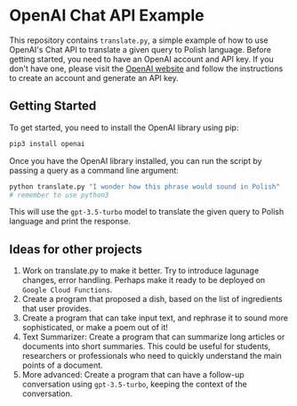 # OpenAI Chat API Example

This repository contains `translate.py`, a simple example of how to use OpenAI's Chat API to translate a given query to Polish language. Before getting started, you need to have an OpenAI account and API key. If you don't have one, please visit the [OpenAI website](https://platform.openai.com/account/api-keys) and follow the instructions to create an account and generate an API key.

## Getting Started

To get started, you need to install the OpenAI library using pip:

```bash
pip3 install openai
```

Once you have the OpenAI library installed, you can run the script by passing a query as a command line argument:

```bash
python translate.py "I wonder how this phrase would sound in Polish"  
# remember to use python3
```

This will use the `gpt-3.5-turbo` model to translate the given query to Polish language and print the response.

## Ideas for other projects

1. Work on translate.py to make it better. Try to introduce lagunage changes, error handling. Perhaps make it ready to be deployed on `Google Cloud Functions`.
2. Create a program that proposed a dish, based on the list of ingredients that user provides.
3. Create a program that can take input text, and rephrase it to sound more sophisticated, or make a poem out of it!
4. Text Summarizer: Create a program that can summarize long articles or documents into short summaries. This could be useful for students, researchers or professionals who need to quickly understand the main points of a document.
5. More advanced: Create a program that can have a follow-up conversation using `gpt-3.5-turbo`, keeping the context of the conversation. 
